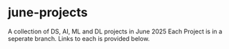 # june-projects
A collection of DS, AI, ML and DL projects in June 2025
Each Project is in a seperate branch. Links to each is provided below.
